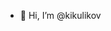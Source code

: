 - 👋 Hi, I’m @kikulikov

<!---
- 👀 I’m interested in ...
- 🌱 I’m currently learning ...
- 💞️ I’m looking to collaborate on ...
- 📫 How to reach me ...

kikulikov/kikulikov is a ✨ special ✨ repository because its `README.md` (this file) appears on your GitHub profile.
You can click the Preview link to take a look at your changes.
--->
